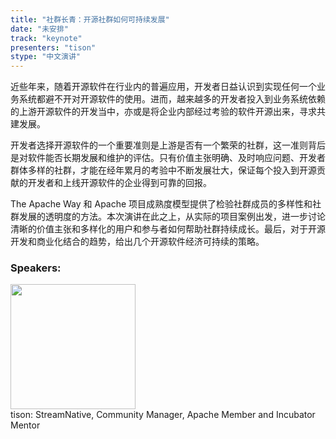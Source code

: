 ```yaml
---
title: "社群长青：开源社群如何可持续发展"
date: "未安排" 
track: "keynote"
presenters: "tison"
stype: "中文演讲"
---
```

近些年来，随着开源软件在行业内的普遍应用，开发者日益认识到实现任何一个业务系统都避不开对开源软件的使用。进而，越来越多的开发者投入到业务系统依赖的上游开源软件的开发当中，亦或是将企业内部经过考验的软件开源出来，寻求共建发展。

开发者选择开源软件的一个重要准则是上游是否有一个繁荣的社群，这一准则背后是对软件能否长期发展和维护的评估。只有价值主张明确、及时响应问题、开发者群体多样的社群，才能在经年累月的考验中不断发展壮大，保证每个投入到开源贡献的开发者和上线开源软件的企业得到可靠的回报。

The Apache Way 和 Apache 项目成熟度模型提供了检验社群成员的多样性和社群发展的透明度的方法。本次演讲在此之上，从实际的项目案例出发，进一步讨论清晰的价值主张和多样化的用户和参与者如何帮助社群持续成长。最后，对于开源开发和商业化结合的趋势，给出几个开源软件经济可持续的策略。
 ### Speakers: 
 <img src="https://img.bagevent.com/resource/20230606/2128225391016.jpeg" width="200" /><br>tison: StreamNative, Community Manager, Apache Member and Incubator Mentor
 <br><br>